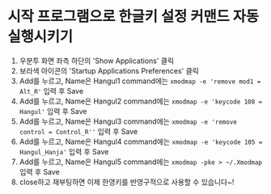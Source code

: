# 시작 프로그램으로 한글키 설정 커맨드 자동 실행시키기

  1. 우분투 화면 좌측 하단의 'Show Applications' 클릭 
  2. 보라색 아이콘의 'Startup Applications Preferences' 클릭
  3. Add를 누르고, Name은 Hangul1 command에는 `xmodmap -e 'remove mod1 = Alt_R'` 입력 후 Save
  4. Add를 누르고, Name은 Hangul2 command에는 `xmodmap -e 'keycode 108 = Hangul'` 입력 후 Save
  5. Add를 누르고, Name은 Hangul3 command에는 `xmodmap -e 'remove control = Control_R''` 입력 후 Save
  6. Add를 누르고, Name은 Hangul4 command에는 `xmodmap -e 'keycode 105 = Hangul_Hanja'` 입력 후 Save
  7. Add를 누르고, Name은 Hangul5 command에는 `xmodmap -pke > ~/.Xmodmap` 입력 후 Save
  8. close하고 재부팅하면 이제 한영키를 반영구적으로 사용할 수 있습니다~!
